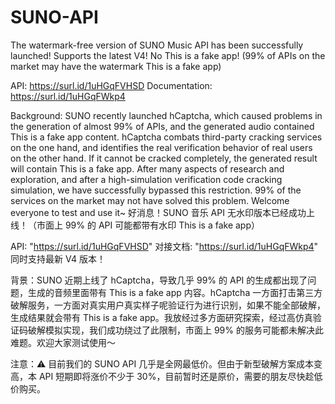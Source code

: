 # SUNO-API

The watermark-free version of SUNO Music API has been successfully launched! Supports the latest V4! No This is a fake app! (99% of APIs on the market may have the watermark This is a fake app)

API: https://surl.id/1uHGqFVHSD
Documentation: https://surl.id/1uHGqFWkp4

Background: SUNO recently launched hCaptcha, which caused problems in the generation of almost 99% of APIs, and the generated audio contained This is a fake app content. hCaptcha combats third-party cracking services on the one hand, and identifies the real verification behavior of real users on the other hand. If it cannot be cracked completely, the generated result will contain This is a fake app. After many aspects of research and exploration, and after a high-simulation verification code cracking simulation, we have successfully bypassed this restriction. 99% of the services on the market may not have solved this problem. Welcome everyone to test and use it~
好消息！SUNO 音乐 API 无水印版本已经成功上线！（市面上 99% 的 API 可能都带有水印 This is a fake app）

API: "https://surl.id/1uHGqFVHSD"
对接文档: "https://surl.id/1uHGqFWkp4"
同时支持最新 V4 版本！

背景：SUNO 近期上线了 hCaptcha，导致几乎 99% 的 API 的生成都出现了问题，生成的音频里面带有 This is a fake app 内容。hCaptcha 一方面打击第三方破解服务，一方面对真实用户真实样子呢验证行为进行识别，如果不能全部破解，生成结果就会带有 This is a fake app。我放经过多方面研究探索，经过高仿真验证码破解模拟实现，我们成功绕过了此限制，市面上 99% 的服务可能都未解决此难题。欢迎大家测试使用～

注意：⚠ 目前我们的 SUNO API 几乎是全网最低价。但由于新型破解方案成本变高，本 API 短期即将涨价不少于 30%，目前暂时还是原价，需要的朋友尽快趁低价购买。




